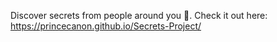 Discover secrets from people around you 🤫.
Check it out here: https://princecanon.github.io/Secrets-Project/
